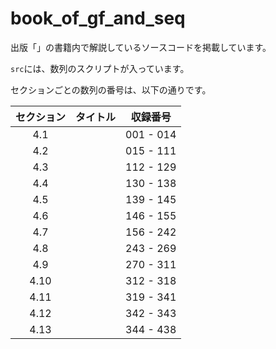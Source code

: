 # book_of_gf_and_seq

出版「」の書籍内で解説しているソースコードを掲載しています。

`src`には、数列のスクリプトが入っています。

セクションごとの数列の番号は、以下の通りです。

| セクション | タイトル | 収録番号 |
|:---:|:---:|:---:|
| 4.1  |  | 001 - 014 |
| 4.2  |  | 015 - 111 |
| 4.3  |  | 112 - 129 |
| 4.4  |  | 130 - 138 |
| 4.5  |  | 139 - 145 |
| 4.6  |  | 146 - 155 |
| 4.7  |  | 156 - 242 |
| 4.8  |  | 243 - 269 |
| 4.9  |  | 270 - 311 |
| 4.10 |  | 312 - 318 |
| 4.11 |  | 319 - 341 |
| 4.12 |  | 342 - 343 |
| 4.13 |  | 344 - 438 |